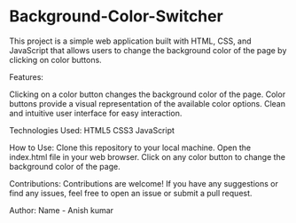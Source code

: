 # Background-Color-Switcher


This project is a simple web application built with HTML, CSS, and JavaScript that allows users to change the background color of the page by clicking on color buttons.

Features:

  Clicking on a color button changes the background color of the page.
  Color buttons provide a visual representation of the available color options.
  Clean and intuitive user interface for easy interaction.


Technologies Used:
  HTML5
  CSS3
  JavaScript

How to Use:
  Clone this repository to your local machine.
  Open the index.html file in your web browser.
  Click on any color button to change the background color of the page.

Contributions:
  Contributions are welcome! If you have any suggestions or find any issues, feel free to open an issue or submit a pull request.

Author:
  Name - Anish kumar

